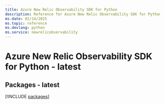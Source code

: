 ```yaml
---
title: Azure New Relic Observability SDK for Python
description: Reference for Azure New Relic Observability SDK for Python
ms.date: 02/14/2025
ms.topic: reference
ms.devlang: python
ms.service: newrelicobservability
---
```

# Azure New Relic Observability SDK for Python - latest
## Packages - latest
[!INCLUDE [packages](new-relic-observability-index.md)]